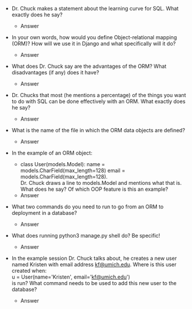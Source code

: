 - Dr. Chuck makes a statement about the learning curve for SQL. What exactly does he say?  
  - Answer

- In your own words, how would you define Object-relational mapping (ORM)? How will we use it in Django and what specifically will it do?  
  -   Answer

- What does Dr. Chuck say are the advantages of the ORM? What disadvantages (if any) does it have?    
  - Answer

- Dr. Chucks that most (he mentions a percentage) of the things you want to do with SQL can be done effectively with an ORM. What exactly does he say?    
  - Answer

- What is the name of the file in which the ORM data objects are defined?  
  - Answer

- In the example of an ORM object:
  - class User(models.Model):
    name = models.CharField(max_length=128)
    email = models.CharField(max_length=128).  
    Dr. Chuck draws a line to models.Model and mentions what that is. What does he say? Of which OOP feature is this an example?   
  - Answer

- What two commands do you need to run to go from an ORM to deployment in a database? 
  - Answer

- What does running python3 manage.py shell do? Be specific!    
  - Answer

- In the example session Dr. Chuck talks about, he creates a new user named Kristen with email address kf@umich.edu. Where is this user created when:  
u = User(name='Kristen', email='kf@umich.edu')  
is run? What command needs to be used to add this new user to the database?  
  - Answer